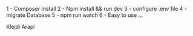 1 - Composer Install
2 - Npm install && run dev
3 - configure .env file
4 - migrate Database
5 - npm run watch
6 - Easy to use ... 

Klejdi Arapi